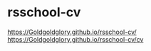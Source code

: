# rsschool-cv
https://Goldgoldglory.github.io/rsschool-cv/
https://Goldgoldglory.github.io/rsschool-cv/cv
